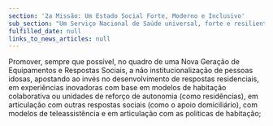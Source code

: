 ```yaml
---
section: '2a Missão: Um Estado Social Forte, Moderno e Inclusivo'
sub_section: "Um Serviço Nacional de Saúde universal, forte e resiliente"
fulfilled_date: null
links_to_news_articles: null
---
```


Promover, sempre que possível, no quadro de uma Nova Geração de Equipamentos e Respostas Sociais, a não institucionalização de pessoas idosas, apostando ao invés no desenvolvimento de respostas residenciais, em experiências inovadoras com base em modelos de habitação colaborativa ou unidades de reforço de autonomia (como residências), em articulação com outras respostas sociais (como o apoio domiciliário), com modelos de teleassistência e em articulação com as políticas de habitação;